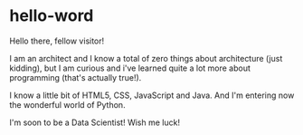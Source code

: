 # hello-word
Hello there, fellow visitor!

I am an architect and I know a total of zero things about architecture (just kidding), but I am curious and i've learned quite a lot more about programming (that's actually true!). 

I know a little bit of HTML5, CSS, JavaScript and Java. And I'm entering now the wonderful world of Python. 

I'm soon to be a Data Scientist!
Wish me luck! 
